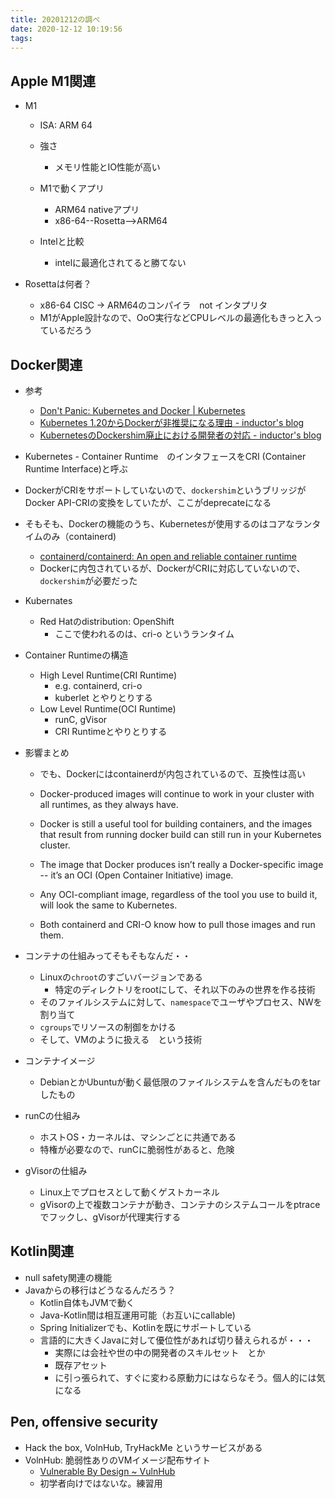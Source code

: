 ```yaml
---
title: 20201212の調べ
date: 2020-12-12 10:19:56
tags:
---
```


## Apple M1関連
- M1
	- ISA: ARM 64
	- 強さ
		- メモリ性能とIO性能が高い
	- M1で動くアプリ
		- ARM64 nativeアプリ
		- x86-64--Rosetta-->ARM64
		
	- Intelと比較
		- intelに最適化されてると勝てない
		
- Rosettaは何者？
	- x86-64 CISC -> ARM64のコンパイラ　not インタプリタ
	- M1がApple設計なので、OoO実行などCPUレベルの最適化もきっと入っているだろう
	
## Docker関連
- 参考
    - [Don't Panic: Kubernetes and Docker \| Kubernetes](https://kubernetes.io/blog/2020/12/02/dont-panic-kubernetes-and-docker/)
    - [Kubernetes 1\.20からDockerが非推奨になる理由 \- inductor's blog](https://blog.inductor.me/entry/2020/12/03/061329)
    - [KubernetesのDockershim廃止における開発者の対応 \- inductor's blog](https://blog.inductor.me/entry/2020/12/03/144834)

- Kubernetes - Container Runtime　のインタフェースをCRI (Container Runtime Interface)と呼ぶ
- DockerがCRIをサポートしていないので、`dockershim`というブリッジが Docker API-CRIの変換をしていたが、ここがdeprecateになる
- そもそも、Dockerの機能のうち、Kubernetesが使用するのはコアなランタイムのみ（containerd)
    - [containerd/containerd: An open and reliable container runtime](https://github.com/containerd/containerd/)
    - Dockerに内包されているが、DockerがCRIに対応していないので、`dockershim`が必要だった


- Kubernates
    - Red Hatのdistribution: OpenShift
        - ここで使われるのは、cri-o というランタイム

- Container Runtimeの構造
    - High Level Runtime(CRI Runtime)
        - e.g. containerd, cri-o
        - kuberlet とやりとりする
    - Low Level Runtime(OCI Runtime)
        - runC, gVisor
        - CRI Runtimeとやりとりする

- 影響まとめ
    - でも、Dockerにはcontainerdが内包されているので、互換性は高い
    - Docker-produced images will continue to work in your cluster with all runtimes, as they always have.
    - Docker is still a useful tool for building containers, and the images that result from running docker build can still run in your Kubernetes cluster.

    - The image that Docker produces isn’t really a Docker-specific image -- it’s an OCI (Open Container Initiative) image. 
    - Any OCI-compliant image, regardless of the tool you use to build it, will look the same to Kubernetes. 
    - Both containerd and CRI-O know how to pull those images and run them.

- コンテナの仕組みってそもそもなんだ・・
    - Linuxの`chroot`のすごいバージョンである
        - 特定のディレクトリをrootにして、それ以下のみの世界を作る技術
    - そのファイルシステムに対して、`namespace`でユーザやプロセス、NWを割り当て
    - `cgroups`でリソースの制御をかける
    - そして、VMのように扱える　という技術
- コンテナイメージ
    - DebianとかUbuntuが動く最低限のファイルシステムを含んだものをtarしたもの

- runCの仕組み
    - ホストOS・カーネルは、マシンごとに共通である
    - 特権が必要なので、runCに脆弱性があると、危険
- gVisorの仕組み
    - Linux上でプロセスとして動くゲストカーネル
    - gVisorの上で複数コンテナが動き、コンテナのシステムコールをptraceでフックし、gVisorが代理実行する

## Kotlin関連
- null safety関連の機能
- Javaからの移行はどうなるんだろう？
    - Kotlin自体もJVMで動く
    - Java-Kotlin間は相互運用可能（お互いにcallable)
    - Spring Initializerでも、Kotlinを既にサポートしている
    - 言語的に大きくJavaに対して優位性があれば切り替えられるが・・・
        - 実際には会社や世の中の開発者のスキルセット　とか
        - 既存アセット
        - に引っ張られて、すぐに変わる原動力にはならなそう。個人的には気になる

## Pen, offensive security
- Hack the box, VolnHub, TryHackMe というサービスがある
- VolnHub: 脆弱性ありのVMイメージ配布サイト
    - [Vulnerable By Design ~ VulnHub](https://www.vulnhub.com/)
    - 初学者向けではないな。練習用